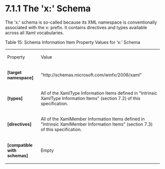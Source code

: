 <html dir="LTR" xmlns:mshelp="http://msdn.microsoft.com/mshelp" xmlns:ddue="http://ddue.schemas.microsoft.com/authoring/2003/5" xmlns:xlink="http://www.w3.org/1999/xlink" xmlns:tool="http://www.microsoft.com/tooltip"><body><input type="hidden" id="userDataCache" class="userDataStyle"><input type="hidden" id="hiddenScrollOffset"><img id="dropDownImage" style="display:none; height:0; width:0;" src="../local/drpdown.gif"><img id="dropDownHoverImage" style="display:none; height:0; width:0;" src="../local/drpdown_orange.gif"><img id="collapseImage" style="display:none; height:0; width:0;" src="../local/collapse.gif"><img id="expandImage" style="display:none; height:0; width:0;" src="../local/exp.gif"><img id="collapseAllImage" style="display:none; height:0; width:0;" src="../local/collall.gif"><img id="expandAllImage" style="display:none; height:0; width:0;" src="../local/expall.gif"><img id="copyImage" style="display:none; height:0; width:0;" src="../local/copycode.gif"><img id="copyHoverImage" style="display:none; height:0; width:0;" src="../local/copycodeHighlight.gif"><div id="header"><h1 class="heading">7.1.1 The 'x:' Schema</h1></div><div id="mainSection"><div id="mainBody"><div id="allHistory" class="saveHistory" onsave="saveAll()" onload="loadAll()"></div>
			<div id="sectionSection0" class="section" name="collapseableSection"><content xmlns="http://ddue.schemas.microsoft.com/authoring/2003/5" xmlns:wsd="http://wsdev.schemas.microsoft.com/authoring/2008/2" xmlns:msxsl="urn:schemas-microsoft-com:xslt" xmlns:script="urn:script" xmlns:build="urn:build">
				</content></div><div id="sectionSection1" class="section" name="collapseableSection"><content xmlns="http://ddue.schemas.microsoft.com/authoring/2003/5" xmlns:wsd="http://wsdev.schemas.microsoft.com/authoring/2008/2" xmlns:msxsl="urn:schemas-microsoft-com:xslt" xmlns:script="urn:script" xmlns:build="urn:build">
					<p xmlns="">The 'x:' schema is so-called because its XML namespace is conventionally associated with the x: prefix. It contains directives and types available across all Xaml vocabularies.</p>
					<p xmlns="">Table 15: Schema Information Item Property Values for ‘x:’ Schema</p>
					<p xmlns=""><b></b></p><table class="ProtocolAuthoredTable" xmlns=""><tr>
								<td id="ShadedCell">
									<p>Property</p>
								</td>
								<td id="ShadedCell">
									<p>Value</p>
								</td>
							</tr><tr>
							<td>
								<p> <b>[target namespace]</b> </p>
							</td>
							<td>
								<p>"http://schemas.microsoft.com/winfx/2006/xaml"</p>
							</td>
						</tr><tr>
							<td>
								<p> <b>[types]</b> </p>
							</td>
							<td>
								<p>All of the <mshelp:link keywords="f8aaaa8d-273b-4aa6-bbc6-4e4f6ee96155" tabindex="0">XamlType Information Items</mshelp:link> defined in <mshelp:link keywords="ea65fb92-55c3-4d4c-9ca0-1a3e192e15b9" tabindex="0">"Intrinsic XamlType Information Items" (section </mshelp:link><mshelp:link keywords="ea65fb92-55c3-4d4c-9ca0-1a3e192e15b9" tabindex="0">7.2</mshelp:link><mshelp:link keywords="ea65fb92-55c3-4d4c-9ca0-1a3e192e15b9" tabindex="0">)</mshelp:link> of this specification.</p>
							</td>
						</tr><tr>
							<td>
								<p> <b>[directives]</b> </p>
							</td>
							<td>
								<p>All of the <mshelp:link keywords="98b50f41-776f-461b-81b0-f4d6db3590e4" tabindex="0">XamlMember Information Items</mshelp:link> defined in <mshelp:link keywords="07b5d39a-99e6-42f1-9e32-40e65adeff50" tabindex="0">"Intrinsic XamlMember Information Items" (section </mshelp:link><mshelp:link keywords="07b5d39a-99e6-42f1-9e32-40e65adeff50" tabindex="0">7.3</mshelp:link><mshelp:link keywords="07b5d39a-99e6-42f1-9e32-40e65adeff50" tabindex="0">)</mshelp:link> of this specification. </p>
							</td>
						</tr><tr>
							<td>
								<p> <b>[compatible with schemas]</b> </p>
							</td>
							<td>
								<p>Empty</p>
							</td>
						</tr></table>
				</content></div><!--[if gte IE 5]>
			<tool:tip element="languageFilterToolTip" avoidmouse="false"/>
		<![endif]--></div><a name="feedback"></a><span></span></div></body></html>